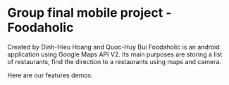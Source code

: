 # Group final mobile project - Foodaholic
Created by Dinh-Hieu Hoang and Quoc-Huy Bui
Foodaholic is an android application using Google Maps API V2. Its main purposes are storing a list of restaurants, find the direction to a restaurants using maps and camera.

Here are our features demos:
